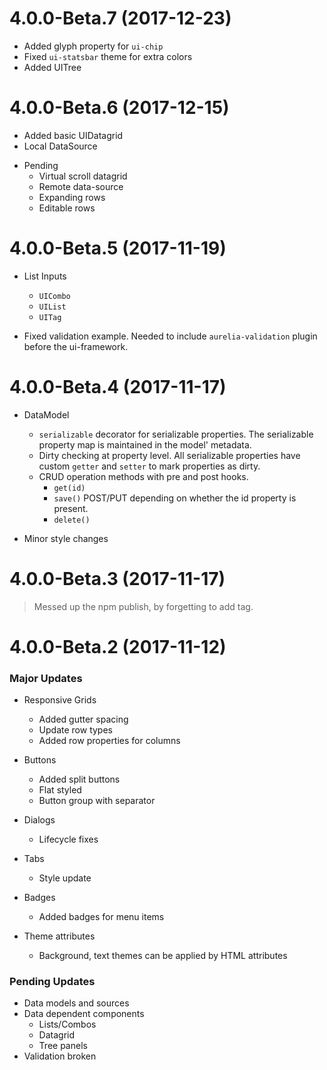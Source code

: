 <a name="4.0.0-Beta.7"></a>
# 4.0.0-Beta.7 (2017-12-23)



* Added glyph property for `ui-chip`
* Fixed `ui-statsbar` theme for extra colors
* Added UITree

<a name="4.0.0-Beta.6"></a>
# 4.0.0-Beta.6 (2017-12-15)

* Added basic UIDatagrid
* Local DataSource

- Pending
  * Virtual scroll datagrid
  * Remote data-source
  * Expanding rows
  * Editable rows


<a name="4.0.0-Beta.5"></a>
# 4.0.0-Beta.5 (2017-11-19)

* List Inputs
  - `UICombo`
  - `UIList`
  - `UITag`

* Fixed validation example. Needed to include `aurelia-validation` plugin before the ui-framework.


<a name="4.0.0-Beta.4"></a>
# 4.0.0-Beta.4 (2017-11-17)

* DataModel
  - `serializable` decorator for serializable properties. The serializable property map is maintained in the model' metadata.
  - Dirty checking at property level. All serializable properties have custom `getter` and `setter` to mark properties as dirty.
  - CRUD operation methods with pre and post hooks.
    - `get(id)`
    - `save()` POST/PUT depending on whether the id property is present.
    - `delete()`

* Minor style changes


<a name="4.0.0-Beta.3"></a>
# 4.0.0-Beta.3 (2017-11-17)

> Messed up the npm publish, by forgetting to add tag.


<a name="4.0.0-Beta.2"></a>
# 4.0.0-Beta.2 (2017-11-12)

### Major Updates

* Responsive Grids
  - Added gutter spacing
  - Update row types
  - Added row properties for columns

* Buttons
  - Added split buttons
  - Flat styled
  - Button group with separator

* Dialogs
  - Lifecycle fixes

* Tabs
  - Style update

* Badges
  - Added badges for menu items

* Theme attributes
  - Background, text themes can be applied by HTML attributes


### Pending Updates

* Data models and sources
* Data dependent components
  - Lists/Combos
  - Datagrid
  - Tree panels
* Validation broken
